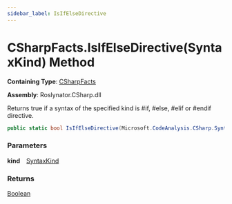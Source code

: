 ```yaml
---
sidebar_label: IsIfElseDirective
---
```


# CSharpFacts\.IsIfElseDirective\(SyntaxKind\) Method

**Containing Type**: [CSharpFacts](../index.md)

**Assembly**: Roslynator\.CSharp\.dll

  
Returns true if a syntax of the specified kind is \#if, \#else, \#elif or \#endif directive\.

```csharp
public static bool IsIfElseDirective(Microsoft.CodeAnalysis.CSharp.SyntaxKind kind)
```

### Parameters

**kind** &ensp; [SyntaxKind](https://docs.microsoft.com/en-us/dotnet/api/microsoft.codeanalysis.csharp.syntaxkind)

### Returns

[Boolean](https://docs.microsoft.com/en-us/dotnet/api/system.boolean)

